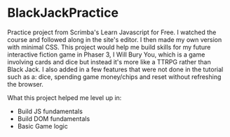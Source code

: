 # BlackJackPractice
Practice project from Scrimba's Learn Javascript for Free. I watched the course and followed along in the site's editor. I then made my own version with minimal CSS. This project would help me build skills for my future interactive fiction game in Phaser 3, I Will Bury You, which is a game involving cards and dice but instead it's more like a TTRPG rather than Black Jack. I also added in a few features that were not done in the tutorial such as a: dice, spending game money/chips and reset without refreshing the browser.

What this project helped me level up in:

- Build JS fundamentals
- Build DOM fundamentals
- Basic Game logic

